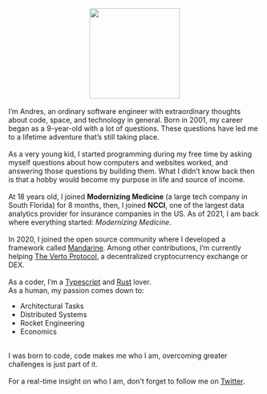 <center><img src="/assets/avatar.png" width="180" height="180" /></center>
<br>
I’m Andres, an ordinary software engineer with extraordinary thoughts about code, space, and technology in general. Born in 2001, my career began as a 9-year-old with a lot of questions. These questions have led me to a lifetime adventure that’s still taking place.  
<br>
<br>
As a very young kid, I started programming during my free time by asking myself questions about how computers and websites worked, and answering those questions by building them. What I didn’t know back then is that a hobby would become my purpose in life and source of income.
<br>
<br>
At 18 years old, I joined <b>Modernizing Medicine</b> (a large tech company in South Florida) for 8 months, then, I joined <b>NCCI</b>, one of the largest data analytics provider for insurance companies in the US. As of 2021, I am back where everything started: <i>Modernizing Medicine</i>.  
<br>
<br>
In 2020, I joined the open source community where I developed a framework called <a href="https://github.com/mandarineorg/mandarinets" class="text-blue-600 hover:text-blue-500 transition ease-in-out duration-150">Mandarine</a>. Among other contributions, I’m currently helping <a href="https://verto.exchange" class="text-blue-600 hover:text-blue-500 transition ease-in-out duration-150">The Verto Protocol</a>, a decentralized cryptocurrency exchange or DEX.
<br>
<br>
As a coder, I’m a <a href="https://www.typescriptlang.org/" class="text-blue-600 hover:text-blue-500 transition ease-in-out duration-150">Typescript</a> and <a href="https://www.rust-lang.org/" class="text-blue-600 hover:text-blue-500 transition ease-in-out duration-150">Rust</a> lover.<br>
As a human, my passion comes down to:
<ul>
<li>Architectural Tasks</li>
<li>Distributed Systems</li>
<li>Rocket Engineering</li>
<li>Economics</li>
</ul>
<br>
I was born to code,
code makes me who I am,
overcoming greater challenges is just part of it.
<br>
<br>
For a real-time insight on who I am, don't forget to follow me on <a href="https://twitter.com/andreestech" target="_blank" class="text-blue-600 hover:text-blue-500 transition ease-in-out duration-150">Twitter</a>.
